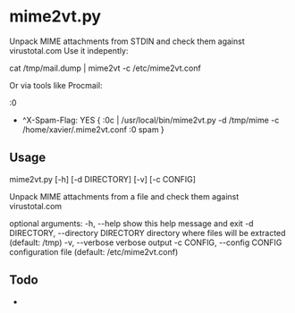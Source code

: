 mime2vt.py
==========
Unpack MIME attachments from STDIN and check them against virustotal.com
Use it indepently:

cat /tmp/mail.dump | mime2vt -c /etc/mime2vt.conf

Or via tools like Procmail:

:0
* ^X-Spam-Flag: YES
{
        :0c
        | /usr/local/bin/mime2vt.py -d /tmp/mime -c /home/xavier/.mime2vt.conf
	:0
	spam
}

Usage
-----
mime2vt.py [-h] [-d DIRECTORY] [-v] [-c CONFIG]

Unpack MIME attachments from a file and check them against virustotal.com

optional arguments:
 -h, --help            show this help message and exit
 -d DIRECTORY, --directory DIRECTORY
                       directory where files will be extracted (default: /tmp)
 -v, --verbose         verbose output
 -c CONFIG, --config CONFIG
                       configuration file (default: /etc/mime2vt.conf)

Todo
----
* 
